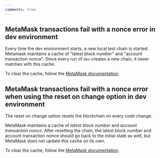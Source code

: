 ```yaml
---
comments: true
---
```


## MetaMask transactions fail with a nonce error in dev environment 

Every time the dev environment starts, a new local test chain is started. Metamask maintains a cache of "latest block number" and "account transaction nonce". Since every run of `dev` creates a new chain, it never matches with this cache.

To clear the cache, follow the [MetaMask documentation](https://support.metamask.io/hc/en-us/articles/360015488891-How-to-clear-your-account-activity-reset-account).

## MetaMask transactions fail with a nonce error when using the **reset on change** option in dev environment

The reset on change option resets the blockchain on every code change. 

MetaMask maintains a cache of *latest block number* and *account transaction nonce*. After resetting the chain, the latest block number and account transaction nonce should go back to the initial state as well, but MetaMask does not update this cache on its own.

To clear the cache, follow the [MetaMask documentation](https://support.metamask.io/hc/en-us/articles/360015488891-How-to-clear-your-account-activity-reset-account).

